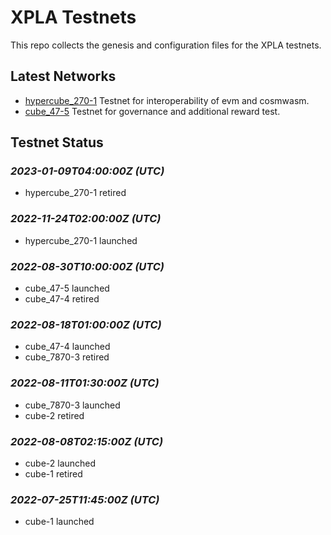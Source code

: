 # XPLA Testnets

This repo collects the genesis and configuration files for the XPLA testnets. 

## Latest Networks

* [hypercube_270-1](./hypercube_270-1) Testnet for interoperability of evm and cosmwasm.
* [cube_47-5](./cube_47-5) Testnet for governance and additional reward test.

## Testnet Status

### *2023-01-09T04:00:00Z (UTC)*
- hypercube_270-1 retired

### *2022-11-24T02:00:00Z (UTC)*
- hypercube_270-1 launched

### *2022-08-30T10:00:00Z (UTC)*
- cube_47-5 launched
- cube_47-4 retired

### *2022-08-18T01:00:00Z (UTC)*
- cube_47-4 launched
- cube_7870-3 retired

### *2022-08-11T01:30:00Z (UTC)*
- cube_7870-3 launched
- cube-2 retired

### *2022-08-08T02:15:00Z (UTC)*
- cube-2 launched
- cube-1 retired

### *2022-07-25T11:45:00Z (UTC)*
- cube-1 launched

